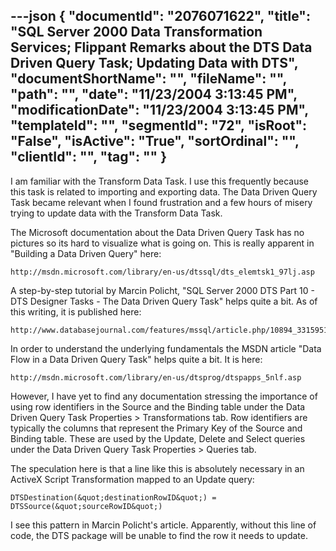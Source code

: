 ---json
{
  "documentId": "2076071622",
  "title": "SQL Server 2000 Data Transformation Services; Flippant Remarks about the DTS Data Driven Query Task; Updating Data with DTS",
  "documentShortName": "",
  "fileName": "",
  "path": "",
  "date": "11/23/2004 3:13:45 PM",
  "modificationDate": "11/23/2004 3:13:45 PM",
  "templateId": "",
  "segmentId": "72",
  "isRoot": "False",
  "isActive": "True",
  "sortOrdinal": "",
  "clientId": "",
  "tag": ""
}
---

I am familiar with the Transform Data Task. I use this frequently because this task is related to importing and exporting data. The Data Driven Query Task became relevant when I found frustration and a few hours of misery trying to update data with the Transform Data Task.

The Microsoft documentation about the Data Driven Query Task has no pictures so its hard to visualize what is going on. This is really apparent in &quot;Building a Data Driven Query&quot; here:

    http://msdn.microsoft.com/library/en-us/dtssql/dts_elemtsk1_97lj.asp

A step-by-step tutorial by Marcin Policht, &quot;SQL Server 2000 DTS Part 10 - DTS Designer Tasks - The Data Driven Query Task&quot; helps quite a bit. As of this writing, it is published here:

    http://www.databasejournal.com/features/mssql/article.php/10894_3315951_2

In order to understand the underlying fundamentals the MSDN article &quot;Data Flow in a Data Driven Query Task&quot; helps quite a bit. It is here:

    http://msdn.microsoft.com/library/en-us/dtsprog/dtspapps_5nlf.asp

However, I have yet to find any documentation stressing the importance of using row identifiers in the Source and the Binding table under the Data Driven Query Task Properties &gt; Transformations tab. Row identifiers are typically the columns that represent the Primary Key of the Source and Binding table. These are used by the Update, Delete and Select queries under the Data Driven Query Task Properties &gt; Queries tab.

The speculation here is that a line like this is absolutely necessary in an ActiveX Script Transformation mapped to an Update query:

    DTSDestination(&quot;destinationRowID&quot;) = DTSSource(&quot;sourceRowID&quot;)

I see this pattern in Marcin Policht's article. Apparently, without this line of code, the DTS package will be unable to find the row it needs to update.
